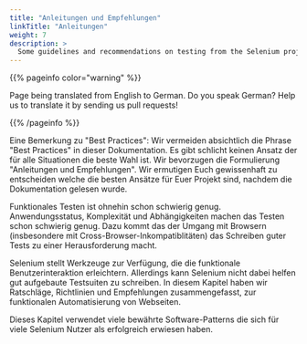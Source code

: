 ```yaml
---
title: "Anleitungen und Empfehlungen"
linkTitle: "Anleitungen"
weight: 7
description: >
  Some guidelines and recommendations on testing from the Selenium project.
---
```


{{% pageinfo color="warning" %}}
<p class="lead">
   <i class="fas fa-language display-4"></i> 
   Page being translated from 
   English to German. Do you speak German? Help us to translate
   it by sending us pull requests!
</p>
{{% /pageinfo %}}

Eine Bemerkung zu "Best Practices": Wir vermeiden absichtlich die Phrase 
"Best Practices" in dieser Dokumentation. Es gibt schlicht keinen Ansatz
der für alle Situationen die beste Wahl ist. Wir bevorzugen die Formulierung
"Anleitungen und Empfehlungen". Wir ermutigen Euch gewissenhaft zu entscheiden
welche die besten Ansätze für Euer Projekt sind, nachdem die Dokumentation 
gelesen wurde.

Funktionales Testen ist ohnehin schon schwierig genug.  Anwendungsstatus, 
Komplexität und Abhängigkeiten machen das Testen schon schwierig genug. Dazu kommt
das der Umgang mit Browsern (insbesondere mit Cross-Browser-Inkompatiblitäten)
das Schreiben guter Tests zu einer Herausforderung macht.

Selenium stellt Werkzeuge zur Verfügung, die die funktionale Benutzerinteraktion
erleichtern. Allerdings kann Selenium nicht dabei helfen gut aufgebaute Testsuiten
zu schreiben. In diesem Kapitel haben wir Ratschläge, Richtlinien und Empfehlungen
zusammengefasst, zur funktionalen Automatisierung von Webseiten.

Dieses Kapitel verwendet viele bewährte Software-Patterns die sich für viele 
Selenium Nutzer als erfolgreich erwiesen haben.
